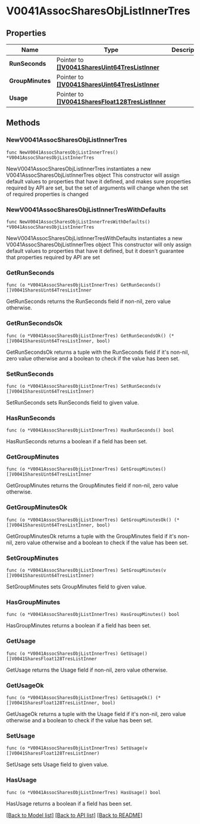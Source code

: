 # V0041AssocSharesObjListInnerTres

## Properties

Name | Type | Description | Notes
------------ | ------------- | ------------- | -------------
**RunSeconds** | Pointer to [**[]V0041SharesUint64TresListInner**](V0041SharesUint64TresListInner.md) |  | [optional] 
**GroupMinutes** | Pointer to [**[]V0041SharesUint64TresListInner**](V0041SharesUint64TresListInner.md) |  | [optional] 
**Usage** | Pointer to [**[]V0041SharesFloat128TresListInner**](V0041SharesFloat128TresListInner.md) |  | [optional] 

## Methods

### NewV0041AssocSharesObjListInnerTres

`func NewV0041AssocSharesObjListInnerTres() *V0041AssocSharesObjListInnerTres`

NewV0041AssocSharesObjListInnerTres instantiates a new V0041AssocSharesObjListInnerTres object
This constructor will assign default values to properties that have it defined,
and makes sure properties required by API are set, but the set of arguments
will change when the set of required properties is changed

### NewV0041AssocSharesObjListInnerTresWithDefaults

`func NewV0041AssocSharesObjListInnerTresWithDefaults() *V0041AssocSharesObjListInnerTres`

NewV0041AssocSharesObjListInnerTresWithDefaults instantiates a new V0041AssocSharesObjListInnerTres object
This constructor will only assign default values to properties that have it defined,
but it doesn't guarantee that properties required by API are set

### GetRunSeconds

`func (o *V0041AssocSharesObjListInnerTres) GetRunSeconds() []V0041SharesUint64TresListInner`

GetRunSeconds returns the RunSeconds field if non-nil, zero value otherwise.

### GetRunSecondsOk

`func (o *V0041AssocSharesObjListInnerTres) GetRunSecondsOk() (*[]V0041SharesUint64TresListInner, bool)`

GetRunSecondsOk returns a tuple with the RunSeconds field if it's non-nil, zero value otherwise
and a boolean to check if the value has been set.

### SetRunSeconds

`func (o *V0041AssocSharesObjListInnerTres) SetRunSeconds(v []V0041SharesUint64TresListInner)`

SetRunSeconds sets RunSeconds field to given value.

### HasRunSeconds

`func (o *V0041AssocSharesObjListInnerTres) HasRunSeconds() bool`

HasRunSeconds returns a boolean if a field has been set.

### GetGroupMinutes

`func (o *V0041AssocSharesObjListInnerTres) GetGroupMinutes() []V0041SharesUint64TresListInner`

GetGroupMinutes returns the GroupMinutes field if non-nil, zero value otherwise.

### GetGroupMinutesOk

`func (o *V0041AssocSharesObjListInnerTres) GetGroupMinutesOk() (*[]V0041SharesUint64TresListInner, bool)`

GetGroupMinutesOk returns a tuple with the GroupMinutes field if it's non-nil, zero value otherwise
and a boolean to check if the value has been set.

### SetGroupMinutes

`func (o *V0041AssocSharesObjListInnerTres) SetGroupMinutes(v []V0041SharesUint64TresListInner)`

SetGroupMinutes sets GroupMinutes field to given value.

### HasGroupMinutes

`func (o *V0041AssocSharesObjListInnerTres) HasGroupMinutes() bool`

HasGroupMinutes returns a boolean if a field has been set.

### GetUsage

`func (o *V0041AssocSharesObjListInnerTres) GetUsage() []V0041SharesFloat128TresListInner`

GetUsage returns the Usage field if non-nil, zero value otherwise.

### GetUsageOk

`func (o *V0041AssocSharesObjListInnerTres) GetUsageOk() (*[]V0041SharesFloat128TresListInner, bool)`

GetUsageOk returns a tuple with the Usage field if it's non-nil, zero value otherwise
and a boolean to check if the value has been set.

### SetUsage

`func (o *V0041AssocSharesObjListInnerTres) SetUsage(v []V0041SharesFloat128TresListInner)`

SetUsage sets Usage field to given value.

### HasUsage

`func (o *V0041AssocSharesObjListInnerTres) HasUsage() bool`

HasUsage returns a boolean if a field has been set.


[[Back to Model list]](../README.md#documentation-for-models) [[Back to API list]](../README.md#documentation-for-api-endpoints) [[Back to README]](../README.md)


